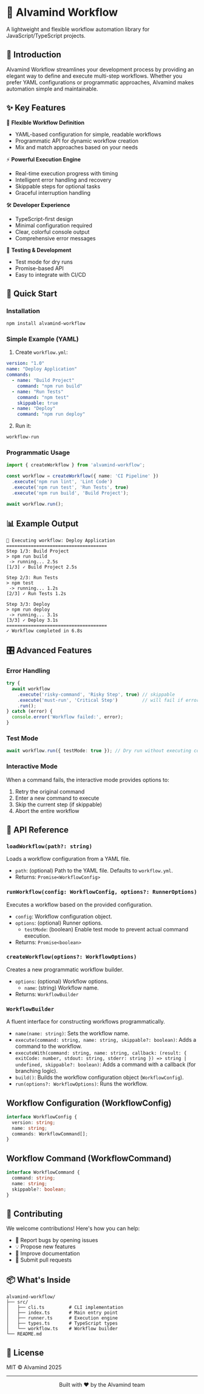 # 🌊 Alvamind Workflow

A lightweight and flexible workflow automation library for JavaScript/TypeScript projects.

## 🎯 Introduction

Alvamind Workflow streamlines your development process by providing an elegant way to define and execute multi-step workflows. Whether you prefer YAML configurations or programmatic approaches, Alvamind makes automation simple and maintainable.

## ✨ Key Features

🔄 **Flexible Workflow Definition**
- YAML-based configuration for simple, readable workflows
- Programmatic API for dynamic workflow creation
- Mix and match approaches based on your needs

⚡ **Powerful Execution Engine**
- Real-time execution progress with timing
- Intelligent error handling and recovery
- Skippable steps for optional tasks
- Graceful interruption handling

🛠️ **Developer Experience**
- TypeScript-first design
- Minimal configuration required
- Clear, colorful console output
- Comprehensive error messages

🧪 **Testing & Development**
- Test mode for dry runs
- Promise-based API
- Easy to integrate with CI/CD

## 🚀 Quick Start

### Installation

```bash
npm install alvamind-workflow
```

### Simple Example (YAML)

1. Create `workflow.yml`:
```yaml
version: "1.0"
name: "Deploy Application"
commands:
  - name: "Build Project"
    command: "npm run build"
  - name: "Run Tests"
    command: "npm test"
    skippable: true
  - name: "Deploy"
    command: "npm run deploy"
```

2. Run it:
```bash
workflow-run
```

### Programmatic Usage

```typescript
import { createWorkflow } from 'alvamind-workflow';

const workflow = createWorkflow({ name: 'CI Pipeline' })
  .execute('npm run lint', 'Lint Code')
  .execute('npm run test', 'Run Tests', true)
  .execute('npm run build', 'Build Project');

await workflow.run();
```

## 📊 Example Output

```
🐳 Executing workflow: Deploy Application
=====================================
Step 1/3: Build Project
> npm run build
 -> running... 2.5s
[1/3] ✓ Build Project 2.5s

Step 2/3: Run Tests
> npm test
 -> running... 1.2s
[2/3] ✓ Run Tests 1.2s

Step 3/3: Deploy
> npm run deploy
 -> running... 3.1s
[3/3] ✓ Deploy 3.1s
=====================================
✓ Workflow completed in 6.8s
```

## 🎛️ Advanced Features

### Error Handling

```typescript
try {
  await workflow
    .execute('risky-command', 'Risky Step', true) // skippable
    .execute('must-run', 'Critical Step')         // will fail if error
    .run();
} catch (error) {
  console.error('Workflow failed:', error);
}
```

### Test Mode

```typescript
await workflow.run({ testMode: true }); // Dry run without executing commands
```

### Interactive Mode

When a command fails, the interactive mode provides options to:
1. Retry the original command
2. Enter a new command to execute
3. Skip the current step (if skippable)
4. Abort the entire workflow

## 🔧 API Reference

### `loadWorkflow(path?: string)`

Loads a workflow configuration from a YAML file.

-   `path`: (optional) Path to the YAML file. Defaults to `workflow.yml`.
-   Returns: `Promise<WorkflowConfig>`

### `runWorkflow(config: WorkflowConfig, options?: RunnerOptions)`

Executes a workflow based on the provided configuration.

-   `config`: Workflow configuration object.
-   `options`: (optional) Runner options.
    -   `testMode`: (boolean) Enable test mode to prevent actual command execution.
-   Returns: `Promise<boolean>`

### `createWorkflow(options?: WorkflowOptions)`

Creates a new programmatic workflow builder.

-   `options`: (optional) Workflow options.
    -   `name`: (string) Workflow name.
-   Returns: `WorkflowBuilder`

### `WorkflowBuilder`

A fluent interface for constructing workflows programmatically.

-   `name(name: string)`: Sets the workflow name.
-   `execute(command: string, name: string, skippable?: boolean)`: Adds a command to the workflow.
-   `executeWith(command: string, name: string, callback: (result: { exitCode: number, stdout: string, stderr: string }) => string | undefined, skippable?: boolean)`: Adds a command with a callback (for branching logic).
-   `build()`: Builds the workflow configuration object (`WorkflowConfig`).
-   `run(options?: WorkflowOptions)`: Runs the workflow.

## Workflow Configuration (WorkflowConfig)

```typescript
interface WorkflowConfig {
  version: string;
  name: string;
  commands: WorkflowCommand[];
}
```

## Workflow Command (WorkflowCommand)

```typescript
interface WorkflowCommand {
  command: string;
  name: string;
  skippable?: boolean;
}
```

## 🤝 Contributing

We welcome contributions! Here's how you can help:

- 🐛 Report bugs by opening issues
- 💡 Propose new features
- 📝 Improve documentation
- 🔀 Submit pull requests

## 📦 What's Inside

```
alvamind-workflow/
├── src/
│   ├── cli.ts         # CLI implementation
│   ├── index.ts       # Main entry point
│   ├── runner.ts      # Execution engine
│   ├── types.ts       # TypeScript types
│   └── workflow.ts    # Workflow builder
└── README.md
```

## 📄 License

MIT © Alvamind 2025

---

<p align="center">Built with ❤️ by the Alvamind team</p>